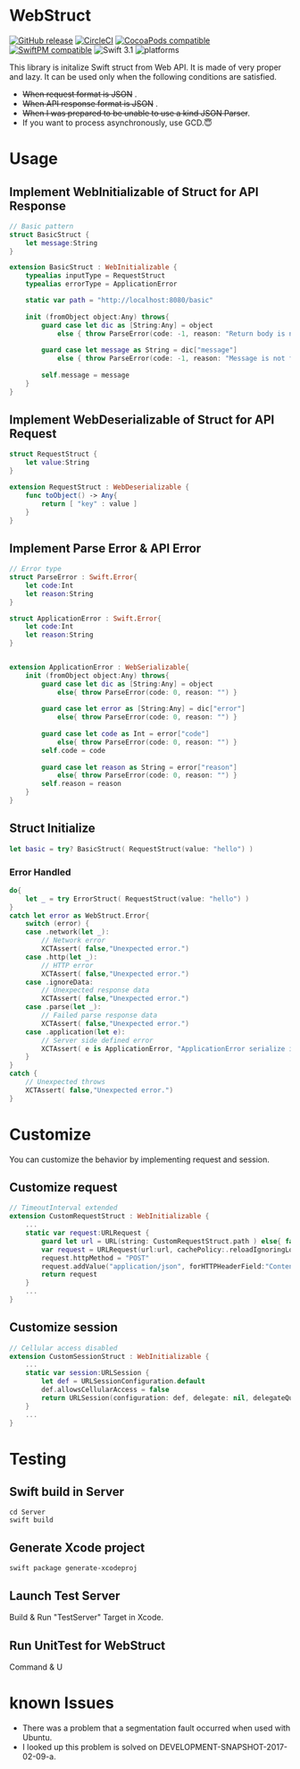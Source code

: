 # WebStruct
[![GitHub release](https://img.shields.io/github/release/iq3AddLi/WebStruct.svg)](https://github.com/iq3AddLi/WebStruct/releases)
[![CircleCI](https://circleci.com/gh/iq3addLi/WebStruct/tree/master.svg?style=shield)](https://circleci.com/gh/iq3addLi/WebStruct/tree/master)
[![CocoaPods compatible](https://img.shields.io/badge/pod_direct_only-compatible-blue.svg)](#)
[![SwiftPM compatible](https://img.shields.io/badge/SwiftPM-compatible-orange.svg)](#)
![Swift 3.1](https://img.shields.io/badge/Swift-3.1-orange.svg)
![platforms](https://img.shields.io/badge/platform-iOS%20%7C%20macOS%20%7C%20Linux-lightgrey.svg)



This library is initalize Swift struct from Web API.
It is made of very proper and lazy.
It can be used only when the following conditions are satisfied.

* ~~When request format is JSON~~ .
* ~~When API response format is JSON~~ .
* ~~When I was prepared to be unable to use a kind JSON Parser~~.
* If you want to process asynchronously, use GCD.😇


# Usage

## Implement WebInitializable of Struct for API Response


```Swift
// Basic pattern
struct BasicStruct {
    let message:String
}

extension BasicStruct : WebInitializable {
    typealias inputType = RequestStruct
    typealias errorType = ApplicationError

    static var path = "http://localhost:8080/basic"
    
    init (fromObject object:Any) throws{
        guard case let dic as [String:Any] = object
            else { throw ParseError(code: -1, reason: "Return body is not a dictionary.") }
        
        guard case let message as String = dic["message"]
            else { throw ParseError(code: -1, reason: "Message is not found.") }
        
        self.message = message
    }
}
```

## Implement WebDeserializable of Struct for API Request

```Swift
struct RequestStruct {
    let value:String
}

extension RequestStruct : WebDeserializable {
    func toObject() -> Any{
        return [ "key" : value ]
    }
}
```

## Implement Parse Error & API Error

```Swift
// Error type
struct ParseError : Swift.Error{
    let code:Int
    let reason:String
}

struct ApplicationError : Swift.Error{
    let code:Int
    let reason:String
}


extension ApplicationError : WebSerializable{
    init (fromObject object:Any) throws{
        guard case let dic as [String:Any] = object
            else{ throw ParseError(code: 0, reason: "") }
        
        guard case let error as [String:Any] = dic["error"]
            else{ throw ParseError(code: 0, reason: "") }
        
        guard case let code as Int = error["code"]
            else{ throw ParseError(code: 0, reason: "") }
        self.code = code
        
        guard case let reason as String = error["reason"]
            else{ throw ParseError(code: 0, reason: "") }
        self.reason = reason
    }
}
```

## Struct Initialize

```Swift
let basic = try? BasicStruct( RequestStruct(value: "hello") )
```
### Error Handled 
```Swift
do{
    let _ = try ErrorStruct( RequestStruct(value: "hello") )
}
catch let error as WebStruct.Error{
    switch (error) {
    case .network(let _):
        // Network error
        XCTAssert( false,"Unexpected error.")
    case .http(let _):
        // HTTP error
        XCTAssert( false,"Unexpected error.")
    case .ignoreData:
        // Unexpected response data
        XCTAssert( false,"Unexpected error.")
    case .parse(let _):
        // Failed parse response data
        XCTAssert( false,"Unexpected error.")
    case .application(let e):
        // Server side defined error
        XCTAssert( e is ApplicationError, "ApplicationError serialize is fail")
    }
}
catch {
    // Unexpected throws
    XCTAssert( false,"Unexpected error.")
}
```

# Customize
You can customize the behavior by implementing request and session.

## Customize request
```Swift
// TimeoutInterval extended
extension CustomRequestStruct : WebInitializable {
    ...
	static var request:URLRequest {
        guard let url = URL(string: CustomRequestStruct.path ) else{ fatalError() }
        var request = URLRequest(url:url, cachePolicy:.reloadIgnoringLocalCacheData, timeoutInterval:10.0 )
        request.httpMethod = "POST"
        request.addValue("application/json", forHTTPHeaderField:"Content-Type")
        return request
    }
    ...
}
```

## Customize session
```Swift
// Cellular access disabled
extension CustomSessionStruct : WebInitializable {
    ...
    static var session:URLSession {
        let def = URLSessionConfiguration.default
        def.allowsCellularAccess = false
        return URLSession(configuration: def, delegate: nil, delegateQueue: nil)
    }
    ...
}
```

# Testing

## Swift build in Server
```
cd Server
swift build
```

## Generate Xcode project
```
swift package generate-xcodeproj
```

## Launch Test Server
Build & Run "TestServer" Target in Xcode.

## Run UnitTest for WebStruct
Command & U


# known Issues
* There was a problem that a segmentation fault occurred when used with Ubuntu.
* I looked up this problem is solved on DEVELOPMENT-SNAPSHOT-2017-02-09-a.
